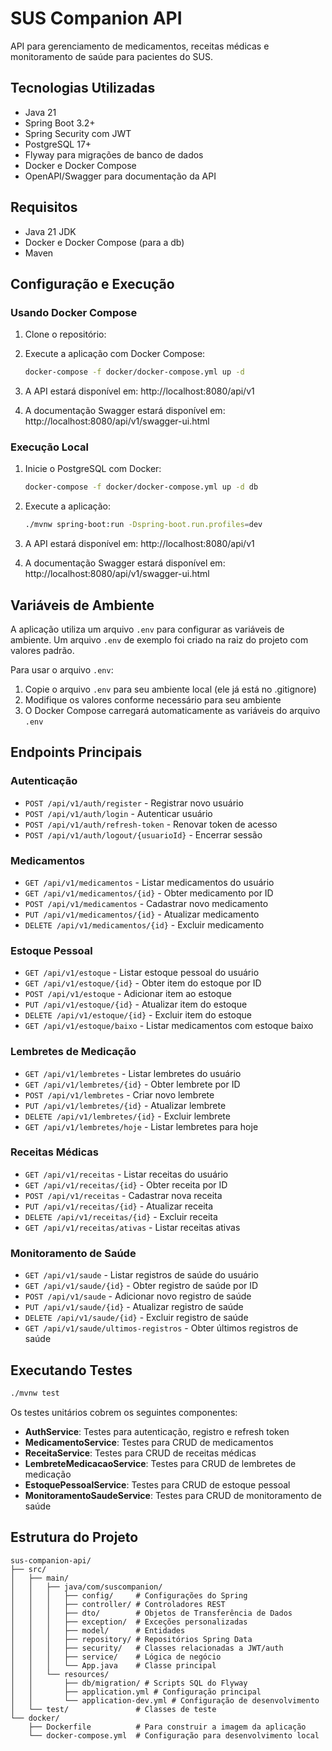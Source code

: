 # SUS Companion API

API para gerenciamento de medicamentos, receitas médicas e monitoramento de saúde para pacientes do SUS.

## Tecnologias Utilizadas

- Java 21
- Spring Boot 3.2+
- Spring Security com JWT
- PostgreSQL 17+
- Flyway para migrações de banco de dados
- Docker e Docker Compose
- OpenAPI/Swagger para documentação da API

## Requisitos

- Java 21 JDK
- Docker e Docker Compose (para a db)
- Maven

## Configuração e Execução

### Usando Docker Compose

1. Clone o repositório:

2. Execute a aplicação com Docker Compose:
   ```bash
   docker-compose -f docker/docker-compose.yml up -d
   ```

3. A API estará disponível em: http://localhost:8080/api/v1
4. A documentação Swagger estará disponível em: http://localhost:8080/api/v1/swagger-ui.html

### Execução Local

1. Inicie o PostgreSQL com Docker:
   ```bash
   docker-compose -f docker/docker-compose.yml up -d db
   ```

2. Execute a aplicação:
   ```bash
   ./mvnw spring-boot:run -Dspring-boot.run.profiles=dev
   ```

3. A API estará disponível em: http://localhost:8080/api/v1
4. A documentação Swagger estará disponível em: http://localhost:8080/api/v1/swagger-ui.html

## Variáveis de Ambiente

A aplicação utiliza um arquivo `.env` para configurar as variáveis de ambiente. Um arquivo `.env` de exemplo foi criado na raiz do projeto com valores padrão.

Para usar o arquivo `.env`:

1. Copie o arquivo `.env` para seu ambiente local (ele já está no .gitignore)
2. Modifique os valores conforme necessário para seu ambiente
3. O Docker Compose carregará automaticamente as variáveis do arquivo `.env`


## Endpoints Principais

### Autenticação

- `POST /api/v1/auth/register` - Registrar novo usuário
- `POST /api/v1/auth/login` - Autenticar usuário
- `POST /api/v1/auth/refresh-token` - Renovar token de acesso
- `POST /api/v1/auth/logout/{usuarioId}` - Encerrar sessão

### Medicamentos

- `GET /api/v1/medicamentos` - Listar medicamentos do usuário
- `GET /api/v1/medicamentos/{id}` - Obter medicamento por ID
- `POST /api/v1/medicamentos` - Cadastrar novo medicamento
- `PUT /api/v1/medicamentos/{id}` - Atualizar medicamento
- `DELETE /api/v1/medicamentos/{id}` - Excluir medicamento

### Estoque Pessoal

- `GET /api/v1/estoque` - Listar estoque pessoal do usuário
- `GET /api/v1/estoque/{id}` - Obter item do estoque por ID
- `POST /api/v1/estoque` - Adicionar item ao estoque
- `PUT /api/v1/estoque/{id}` - Atualizar item do estoque
- `DELETE /api/v1/estoque/{id}` - Excluir item do estoque
- `GET /api/v1/estoque/baixo` - Listar medicamentos com estoque baixo

### Lembretes de Medicação

- `GET /api/v1/lembretes` - Listar lembretes do usuário
- `GET /api/v1/lembretes/{id}` - Obter lembrete por ID
- `POST /api/v1/lembretes` - Criar novo lembrete
- `PUT /api/v1/lembretes/{id}` - Atualizar lembrete
- `DELETE /api/v1/lembretes/{id}` - Excluir lembrete
- `GET /api/v1/lembretes/hoje` - Listar lembretes para hoje

### Receitas Médicas

- `GET /api/v1/receitas` - Listar receitas do usuário
- `GET /api/v1/receitas/{id}` - Obter receita por ID
- `POST /api/v1/receitas` - Cadastrar nova receita
- `PUT /api/v1/receitas/{id}` - Atualizar receita
- `DELETE /api/v1/receitas/{id}` - Excluir receita
- `GET /api/v1/receitas/ativas` - Listar receitas ativas

### Monitoramento de Saúde

- `GET /api/v1/saude` - Listar registros de saúde do usuário
- `GET /api/v1/saude/{id}` - Obter registro de saúde por ID
- `POST /api/v1/saude` - Adicionar novo registro de saúde
- `PUT /api/v1/saude/{id}` - Atualizar registro de saúde
- `DELETE /api/v1/saude/{id}` - Excluir registro de saúde
- `GET /api/v1/saude/ultimos-registros` - Obter últimos registros de saúde

## Executando Testes

```bash
./mvnw test
```

Os testes unitários cobrem os seguintes componentes:

- **AuthService**: Testes para autenticação, registro e refresh token
- **MedicamentoService**: Testes para CRUD de medicamentos
- **ReceitaService**: Testes para CRUD de receitas médicas
- **LembreteMedicacaoService**: Testes para CRUD de lembretes de medicação
- **EstoquePessoalService**: Testes para CRUD de estoque pessoal
- **MonitoramentoSaudeService**: Testes para CRUD de monitoramento de saúde

## Estrutura do Projeto

```
sus-companion-api/
├── src/
│   ├── main/
│   │   ├── java/com/suscompanion/
│   │   │   ├── config/     # Configurações do Spring
│   │   │   ├── controller/ # Controladores REST
│   │   │   ├── dto/        # Objetos de Transferência de Dados
│   │   │   ├── exception/  # Exceções personalizadas
│   │   │   ├── model/      # Entidades
│   │   │   ├── repository/ # Repositórios Spring Data
│   │   │   ├── security/   # Classes relacionadas a JWT/auth
│   │   │   ├── service/    # Lógica de negócio
│   │   │   └── App.java    # Classe principal
│   │   └── resources/
│   │       ├── db/migration/ # Scripts SQL do Flyway
│   │       ├── application.yml # Configuração principal
│   │       └── application-dev.yml # Configuração de desenvolvimento
│   └── test/               # Classes de teste
└── docker/
    ├── Dockerfile          # Para construir a imagem da aplicação
    └── docker-compose.yml  # Configuração para desenvolvimento local
```
